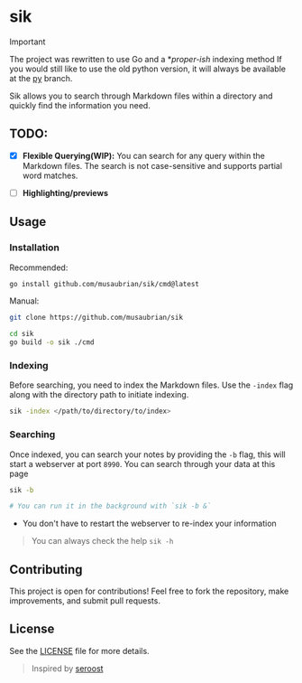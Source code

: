 # sik

> [!IMPORTANT]
>
> The project was rewritten to use Go and a **proper-ish* indexing method
> If you would still like to use the old python version, it will always be available at the [py](https://github.com/musaubrian/sik/tree/py) branch.

Sik allows you to search through Markdown files within a directory and quickly find the information you need.

## TODO:
- [x] **Flexible Querying(WIP):** You can search for any query within the Markdown files. The search is not case-sensitive and supports partial word matches.
- [ ] **Highlighting/previews**


## Usage
### Installation

Recommended:
```sh
go install github.com/musaubrian/sik/cmd@latest
```

Manual:
```sh
git clone https://github.com/musaubrian/sik

cd sik
go build -o sik ./cmd
```

### Indexing
Before searching, you need to index the Markdown files. Use the `-index` flag along with the directory path to initiate indexing.

```bash
sik -index </path/to/directory/to/index>
```

### Searching
Once indexed, you can search your notes by providing the `-b` flag, this will start a webserver at port `8990`.
You can search through your data at this page
```bash
sik -b

# You can run it in the background with `sik -b &`
```
- You don't have to restart the webserver to re-index your information


> You can always check the help `sik -h`

## Contributing
This project is open for contributions!
Feel free to fork the repository, make improvements, and submit pull requests.

## License
See the [LICENSE](./LICENSE) file for more details.


> Inspired by [seroost](https://github.com/tsoding/seroost)
